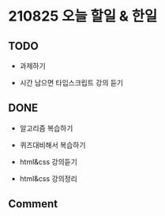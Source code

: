# 210825 오늘 할일 & 한일

## TODO

- 과제하기

- 시간 남으면 타입스크립트 강의 듣기

## DONE

- 알고리즘 복습하기

- 퀴즈대비해서 복습하기

- html&css 강의듣기

- html&css 강의정리

## Comment